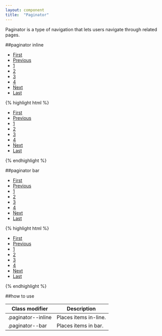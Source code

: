 ```yaml
---
layout: component
title:  "Paginator"
---
```


Paginator is a type of navigation that lets users navigate through related pages.

##paginator inline

<div class="penguin-example">
    <ul class="paginator paginator--inline">
        <li class="paginator__item"><a href="#" class="paginator__link">First</a></li>
        <li class="paginator__item"><a href="#" class="paginator__link">Previous</a></li>
        <li class="paginator__item paginator__item--selected"><a href="#" class="paginator__link">1</a></li>
        <li class="paginator__item"><a href="#" class="paginator__link">2</a></li>
        <li class="paginator__item"><a href="#" class="paginator__link">3</a></li>
        <li class="paginator__item"><a href="#" class="paginator__link">4</a></li>
        <li class="paginator__item"><a href="#" class="paginator__link">Next</a></li>
        <li class="paginator__item"><a href="#" class="paginator__link">Last</a></li>
    </ul>
</div>
{% highlight html %}
<ul class="paginator paginator--inline">
    <li class="paginator__item">
        <a href="#" class="paginator__link">First</a>
    </li>
    <li class="paginator__item">
        <a href="#" class="paginator__link">Previous</a>
    </li>
    <li class="paginator__item paginator__item--selected">
        <a href="#" class="paginator__link">1</a>
    </li>
    <li class="paginator__item">
        <a href="#" class="paginator__link">2</a>
    </li>
    <li class="paginator__item">
        <a href="#" class="paginator__link">3</a>
    </li>
    <li class="paginator__item">
        <a href="#" class="paginator__link">4</a>
    </li>
    <li class="paginator__item">
        <a href="#" class="paginator__link">Next</a>
    </li>
    <li class="paginator__item">
        <a href="#" class="paginator__link">Last</a>
    </li>
</ul>
{% endhighlight %}


##paginator bar

<div class="penguin-example">
	<ul class="paginator paginator--bar">
	    <li class="paginator__item"><a href="#" class="paginator__link">First</a></li>
	    <li class="paginator__item"><a href="#" class="paginator__link">Previous</a></li>
	    <li class="paginator__item paginator__item--selected"><a href="#" class="paginator__link">1</a></li>
	    <li class="paginator__item"><a href="#" class="paginator__link">2</a></li>
	    <li class="paginator__item"><a href="#" class="paginator__link">3</a></li>
	    <li class="paginator__item"><a href="#" class="paginator__link">4</a></li>
	    <li class="paginator__item"><a href="#" class="paginator__link">Next</a></li>
	    <li class="paginator__item"><a href="#" class="paginator__link">Last</a></li>
	</ul>
</div>
{% highlight html %}
<ul class="paginator paginator--bar">
    <li class="paginator__item">
        <a href="#" class="paginator__link">First</a>
    </li>
    <li class="paginator__item">
        <a href="#" class="paginator__link">Previous</a>
    </li>
    <li class="paginator__item paginator__item--selected">
        <a href="#" class="paginator__link">1</a>
    </li>
    <li class="paginator__item">
        <a href="#" class="paginator__link">2</a>
    </li>
    <li class="paginator__item">
        <a href="#" class="paginator__link">3</a>
    </li>
    <li class="paginator__item">
        <a href="#" class="paginator__link">4</a>
    </li>
    <li class="paginator__item">
        <a href="#" class="paginator__link">Next</a>
    </li>
    <li class="paginator__item">
        <a href="#" class="paginator__link">Last</a>
    </li>
</ul>
{% endhighlight %}


##how to use

| Class modifier     | Description           |
|--------------------|-----------------------|
| .paginator--inline | Places items in-line. |
| .paginator--bar    | Places items in bar.  |